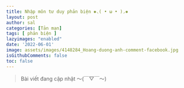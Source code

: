 ```yaml
---
title: Nhập môn tư duy phản biện ✺◟( • ω • )◞✺
layout: post
author: sal
categories: [Tản mạn]
tags: [ phản biện ]
lazyimages: "enabled"
date: '2022-06-01'
image: assets/images/4148284_Hoang-duong-anh-comment-facebook.jpg
isGithubComments: false
toc: false
---
```


> Bài viết đang cập nhật  〜(￣▽￣〜)

